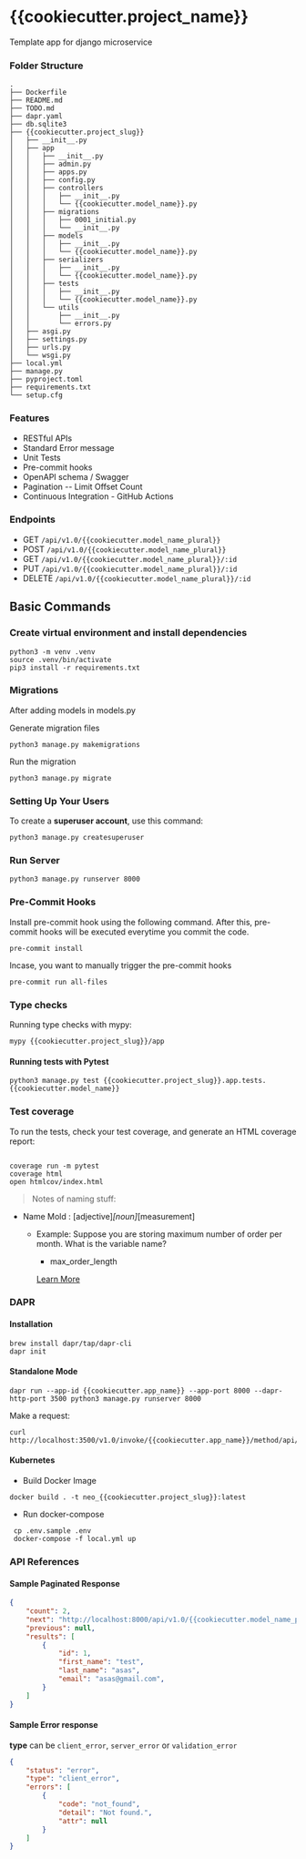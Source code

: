 # {{cookiecutter.project_name}}

Template app for django microservice

### Folder Structure
```
.
├── Dockerfile
├── README.md
├── TODO.md
├── dapr.yaml
├── db.sqlite3
├── {{cookiecutter.project_slug}}
│   ├── __init__.py
│   ├── app
│   │   ├── __init__.py
│   │   ├── admin.py
│   │   ├── apps.py
│   │   ├── config.py
│   │   ├── controllers
│   │   │   ├── __init__.py
│   │   │   └── {{cookiecutter.model_name}}.py
│   │   ├── migrations
│   │   │   ├── 0001_initial.py
│   │   │   └── __init__.py
│   │   ├── models
│   │   │   ├── __init__.py
│   │   │   └── {{cookiecutter.model_name}}.py
│   │   ├── serializers
│   │   │   ├── __init__.py
│   │   │   └── {{cookiecutter.model_name}}.py
│   │   ├── tests
│   │   │   ├── __init__.py
│   │   │   └── {{cookiecutter.model_name}}.py
│   │   └── utils
│   │       ├── __init__.py
│   │       └── errors.py
│   ├── asgi.py
│   ├── settings.py
│   ├── urls.py
│   └── wsgi.py
├── local.yml
├── manage.py
├── pyproject.toml
├── requirements.txt
└── setup.cfg
```
### Features
* RESTful APIs
* Standard Error message
* Unit Tests
* Pre-commit hooks
* OpenAPI schema / Swagger
* Pagination -- Limit Offset Count
* Continuous Integration - GitHub Actions

### Endpoints
* GET `/api/v1.0/{{cookiecutter.model_name_plural}}`
* POST `/api/v1.0/{{cookiecutter.model_name_plural}}`
* GET `/api/v1.0/{{cookiecutter.model_name_plural}}/:id`
* PUT `/api/v1.0/{{cookiecutter.model_name_plural}}/:id`
* DELETE `/api/v1.0/{{cookiecutter.model_name_plural}}/:id`

## Basic Commands

### Create virtual environment and install dependencies
```
python3 -m venv .venv
source .venv/bin/activate
pip3 install -r requirements.txt
```

### Migrations
After adding models in models.py

Generate migration files
```
python3 manage.py makemigrations
```

Run the migration
```
python3 manage.py migrate
```

### Setting Up Your Users

To create a **superuser account**, use this command:

```
python3 manage.py createsuperuser
```

### Run Server
```
python3 manage.py runserver 8000
```

### Pre-Commit Hooks
Install pre-commit hook using the following command. After this, pre-commit hooks will be executed everytime you commit the code.
```
pre-commit install
```

Incase, you want to manually trigger the pre-commit hooks
```
pre-commit run all-files
```
### Type checks

Running type checks with mypy:
```
mypy {{cookiecutter.project_slug}}/app
```

#### Running tests with Pytest

```
python3 manage.py test {{cookiecutter.project_slug}}.app.tests.{{cookiecutter.model_name}}
```

### Test coverage

To run the tests, check your test coverage, and generate an HTML coverage report:

```commandline

coverage run -m pytest
coverage html
open htmlcov/index.html
```

> Notes of naming stuff:
* Name Mold : [adjective]_[noun]_[measurement]
  * Example: Suppose you are storing maximum number of order per month. What is the variable name?
    * max_order_length

    [Learn More](https://www.youtube.com/watch?v=z7w2lKG8zWM&t=325s)

### DAPR
#### Installation

```
brew install dapr/tap/dapr-cli
dapr init
```
#### Standalone Mode
```
dapr run --app-id {{cookiecutter.app_name}} --app-port 8000 --dapr-http-port 3500 python3 manage.py runserver 8000

```
Make a request:
```commandline
curl http://localhost:3500/v1.0/invoke/{{cookiecutter.app_name}}/method/api/v1.0/{{cookiecutter.model_name_plural}}/
```

#### Kubernetes

* Build Docker Image
```
docker build . -t neo_{{cookiecutter.project_slug}}:latest
```

* Run docker-compose
```
 cp .env.sample .env
 docker-compose -f local.yml up
```


### API References

#### Sample Paginated Response
```json
{
    "count": 2,
    "next": "http://localhost:8000/api/v1.0/{{cookiecutter.model_name_plural}}/?limit=1&offset=1",
    "previous": null,
    "results": [
        {
            "id": 1,
            "first_name": "test",
            "last_name": "asas",
            "email": "asas@gmail.com",
        }
    ]
}
```


#### Sample Error response
**type** can be `client_error`, `server_error` or `validation_error`
```json
{
    "status": "error",
    "type": "client_error",
    "errors": [
        {
            "code": "not_found",
            "detail": "Not found.",
            "attr": null
        }
    ]
}
```
